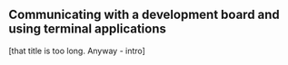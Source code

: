 ## Communicating with a development board and using terminal applications

[that title is too long. Anyway - intro]
